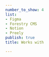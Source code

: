 ```yaml
---
number_to_show: 4
list:
- Figma
- Forestry CMS
- Notion
- Preely
publish: true
title: Works with

---
```

